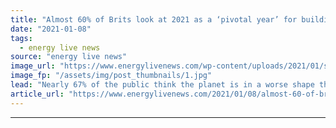 ```yaml
---
title: "Almost 60% of Brits look at 2021 as a ‘pivotal year’ for building a greener future"
date: "2021-01-08"
tags: 
  - energy live news
source: "energy live news"
image_url: "https://www.energylivenews.com/wp-content/uploads/2021/01/shutterstock_317336384.jpg"
image_fp: "/assets/img/post_thumbnails/1.jpg"
lead: "Nearly 67% of the public think the planet is in a worse shape than it has ever been and that the world needs to act within the next 12 months, according to a new study "
article_url: "https://www.energylivenews.com/2021/01/08/almost-60-of-brits-look-at-2021-as-a-pivotal-year-for-building-a-greener-future/"
---
```


---
